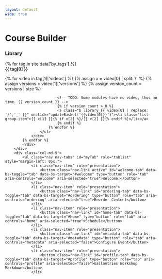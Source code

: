 ```yaml
---
layout: default
wide: true
---
```


# Course Builder

<style type="text/css">
.a {
    padding-left: 0;
    margin-left: 0;
    list-style: none;
}
.b {
	margin-bottom: 0.3em;
}
.b li:hover {
	background-color: #ccc
}

.c {
	overflow-y: scroll;
	max-height: 700px;
}
</style>

<div id="app" class="row">
	<div class="row mt-5">
		<div id="library" class="col-md-3">
			<h3>Library</h3>
			<div class="c">
			{% for tag in site.data['by_tags'] %}
				<div><b>{{ tag[0] }}</b></div>
				<div>
					<ul class="list-group a">
						{% for video in tag[1]['videos'] %}
						{% assign x = video[0] | split:'/' %}
						{% assign versions = video[1]['versions'] %}
						{% assign version_count = versions | size %}

							<!-- TODO: Some modules have no video, thus no time. {{ version_count }} -->
							{% if version_count > 0 %}
							<a class="b library_{{ video[0] | replace: '/','_' }}" onclick="updateBasket('{{video[0]}}')"><li class="list-group-item">{{ x[1] }}{% if x[2] %}/{{ x[2] }}{% endif %}</li></a>
							{% endif %}
						{% endfor %}
					</ul>
				</div>
			{% endfor %}
			</div>
		</div>
		<div class="col-md-9">
			<ul class="nav nav-tabs" id="myTab" role="tablist" style="margin-left: 0px;">
				<li class="nav-item" role="presentation">
					<button class="nav-link active" id="welcome-tab" data-bs-toggle="tab" data-bs-target="#welcome" type="button" role="tab" aria-controls="welcome" aria-selected="true">Welcome!</button>
				</li>
				<li class="nav-item" role="presentation">
					<button class="nav-link" id="ordering-tab" data-bs-toggle="tab" data-bs-target="#ordering" type="button" role="tab" aria-controls="ordering" aria-selected="true">Reorder Content</button>
				</li>
				<li class="nav-item" role="presentation">
					<button class="nav-link" id="home-tab" data-bs-toggle="tab" data-bs-target="#home" type="button" role="tab" aria-controls="home" aria-selected="true">Schedule</button>
				</li>
				<li class="nav-item" role="presentation">
					<button class="nav-link" id="metadata-tab" data-bs-toggle="tab" data-bs-target="#metadata" type="button" role="tab" aria-controls="metadata" aria-selected="false">Configure Event</button>
				</li>
				<li class="nav-item" role="presentation">
					<button class="nav-link" id="profile-tab" data-bs-toggle="tab" data-bs-target="#profile" type="button" role="tab" aria-controls="profile" aria-selected="false">Gallantries Workshop Markdown</button>
				</li>
			</ul>
			<div class="tab-content" id="myTabContent">
				<div class="tab-pane fade show active" id="welcome" role="tabpanel" aria-labelledby="welcome-tab">
					<h2>Welcome to the Course Builder!</h2>
					<p>
						Here you can design your own course from the GTN and Gallantries' Library of Video Content. Follow the steps below to build your course
					</p>
					<ol>
						<li>Start by selecting some modules from the left.</li>
						<li>Then re-order your content until you're happy on the next tab.</li>
						<li>Configure the event settings like the title, start and end time, etc.</li>
						<li>Preview the daily schedule.</li>
						<li>And receive a Markdown file that can be contributed back to this repository to host your event.</li>
					</ol>

				</div>
				<div class="tab-pane fade" id="ordering" role="tabpanel" aria-labelledby="ordering-tab">
					<div id="schedule-ordering">
						<p>Here you can control the ordering of the content in your schedule</p>
						<ul id="sortable">
						</ul>
					</div>
				</div>
				<div class="tab-pane fade" id="metadata" role="tabpanel" aria-labelledby="metadata-tab">
					<div id="settings" class="row">
						<div>
							<div class="row g-3 align-items-center">
								<div class="col-md-2 text-end">
									<label for="i-title" class="col-form-label">Title</label>
								</div>
								<div class="col-md-3">
									<input type="text" id="i-title" class="form-control" aria-describedby="i-title-help" value="My Awesome Event" onchange="rerenderSchedule()">
								</div>
								<div class="col-md-6">
									<span id="i-title-help" class="form-text">
									</span>
								</div>
							</div>
							<div class="row g-3 align-items-center">
								<div class="col-md-2 text-end">
									<label for="i-description" class="col-form-label">Description</label>
								</div>
								<div class="col-md-3">
									<input type="text" id="i-description" class="form-control" aria-describedby="i-description-help" value="Best training since bread slicing lessons" onchange="rerenderSchedule()">
								</div>
								<div class="col-md-6">
									<span id="i-description-help" class="form-text">
									</span>
								</div>
							</div>
							<div class="row g-3 align-items-center">
								<div class="col-md-2 text-end">
									<label for="i-start-time" class="col-form-label">Daily Start Time</label>
								</div>
								<div class="col-md-3">
									<input type="time" id="i-start-time" class="form-control" aria-describedby="i-start-time-help" value="10:00" onchange="rerenderSchedule()">
								</div>
								<div class="col-md-6">
									<span id="i-start-time-help" class="form-text">
										When does the course start each day
									</span>
								</div>
							</div>
							<div class="row g-3 align-items-center">
								<div class="col-md-2 text-end">
									<label for="i-lunch-time" class="col-form-label">When is lunch?</label>
								</div>
								<div class="col-md-3">
									<input type="time" id="i-lunch-time" class="form-control" aria-describedby="i-lunch-time-help" value="13:00" onchange="rerenderSchedule()">
								</div>
								<div class="col-md-6">
									<span id="i-lunch-time-help" class="form-text">
										Daily lunch time
									</span>
								</div>
							</div>
							<div class="row g-3 align-items-center">
								<div class="col-md-2 text-end">
									<label for="i-end-time" class="col-form-label">Daily End Time</label>
								</div>
								<div class="col-md-3">
									<input type="time" id="i-end-time" class="form-control" aria-describedby="i-end-time-help" value="16:00" onchange="rerenderSchedule()">
								</div>
								<div class="col-md-6">
									<span id="i-end-time-help" class="form-text">
										When does the course end each day
									</span>
								</div>
							</div>
							<div class="row g-3 align-items-center">
								<div class="col-md-2 text-end">
									<label for="i-instructors" class="col-form-label">Event Instructors</label>
								</div>
								<div class="col-md-3">
									<select id="i-instructors" class="form-select" multiple aria-label="Instructor select box" style="height: 300px" onchange="rerenderSchedule()">
										{% for instructor in site.data['instructors'] %}
											<option value="{{ instructor[0] }}">{{ instructor[0] }} ({{ instructor[1].name }})</option>
										{% endfor %}
									</select>
								</div>
								<div class="col-md-6">
									<span id="i-instructors-help" class="form-text">
										Who all is involved in teaching this event?
									</span>
								</div>
							</div>
						</div>
					</div>
				</div>
				<div class="tab-pane fade" id="home" role="tabpanel" aria-labelledby="home-tab">
					<div id="schedule"></div>
				</div>
				<div class="tab-pane fade" id="profile" role="tabpanel" aria-labelledby="profile-tab">
					<div>Please open a Pull Request against this repository with the following content:</div>
					<div id="schedule-markdown"></div>
				</div>
			</div>
		</div>
	</div>
</div>

<script src="https://cdnjs.cloudflare.com/ajax/libs/jquery/3.6.0/jquery.min.js" integrity="sha512-894YE6QWD5I59HgZOGReFYm4dnWc1Qt5NtvYSaNcOP+u1T9qYdvdihz0PPSiiqn/+/3e7Jo4EaG7TubfWGUrMQ==" crossorigin="anonymous" referrerpolicy="no-referrer"></script>
<script src="https://code.jquery.com/ui/1.13.0/jquery-ui.js"></script>

<script type="text/javascript">
var data = {{ site.data['videos'] | jsonify }};
var basket = [];

function updateBasket(id){
	if(basket.indexOf(id) === -1){
		$(`.library_${id.replaceAll("/", "_")} li`).addClass("active")
		basket.push(id);
		$("#basket").append(`<li>${id}</li>`)
	} else {
		basket = basket.filter(x => { return id !== x})
		$(`.library_${id.replaceAll("/", "_")} li`).removeClass("active")
	}

	$("#sortable").empty();
	basket.forEach(item => {
		$("#sortable").append(`<li class="list-group-item">${item}</li>`);
	})

	rerenderSchedule();
}

function calculateDuration(t){
	d = 0;
	h = t.split(/[Hh]/)
	if(h.length === 2){
		// hours
		d += 3600 * parseInt(h[0])
		h = h[1]
	} else { h = h[0] }

	m = h.split(/[Mm]/)
	if(m.length === 2){
		// minutes
		d += 60 * parseInt(m[0])
		m = m[1]
	} else { m = m[0] }

	s = m.split(/[Ss]/)
	if(m.length === 2){
		// minutes
		d += parseInt(m[0])
		m = m[1]
	} else { m = m[0] }

	r = Math.ceil(d / 60 / 15) * 15
	return r;
}

function humanToMinutes(human){
	return eval(human.replace(":", " * 60 + "))
}

function minutesToHuman(minutes){
    h = Math.floor(minutes/ 60);
    m = minutes % 60;
    return `${h}:${String(m).padStart(2, '0')}`
}


$( function() {
	$( "#sortable" ).sortable({
	  placeholder: "list-group-item active",
	  revert: true,
	  stop: function(){
		basket = [...$("#sortable li").map((_, x) => {return x.textContent})];
		rerenderSchedule();
	  },
	});
	$( "#sortable ul, li" ).disableSelection();
} );

function rerenderSchedule(){


	var dayStartMinutes = humanToMinutes($("#i-start-time").val()),
		dayEndMinutes = humanToMinutes($("#i-end-time").val()),
		dayLunchMinutes = humanToMinutes($("#i-lunch-time").val()),
		minutesInDay = dayEndMinutes - dayStartMinutes,
		breakLength = 20,
		timeUntilLunch = dayLunchMinutes - dayStartMinutes;

	var day = 0,
		days = {};
	// Given a basket, lay them out.

	basket.forEach(x => {
		// Get the length of one of the copies.
		time = data[x].versions[0].length
		duration = calculateDuration(time)
		console.log(x, duration)

		// Setup the day if it isn't yet
		if(days[day] === undefined){
			days[day] = {
				schedule: [],
				currentTime: dayStartMinutes,
				timeSinceLastBreak: 0,
			}
		}

		ttl = dayLunchMinutes - days[day].currentTime;

		if(days[day].currentTime + duration - dayStartMinutes > minutesInDay){
			// Move to tomorrow
			day += 1;
			days[day] = {
				schedule: [],
				currentTime: dayStartMinutes,
				timeSinceLastBreak: 0,
			}
			days[day].schedule.push({
				title: x,
				code: x,
				start: days[day].currentTime,
				end:  days[day].currentTime + duration,
			});
			days[day].currentTime += duration;
			days[day].timeSinceLastBreak += duration;
		} else {
			// Decide if we should take a break, and if there's enough time
			// until lunch add it. Otherwise push through.
			if(days[day].timeSinceLastBreak > 60 && ttl > 60){
				// Insert a break
				days[day].schedule.push({
					title: `${breakLength} minute break`,
					start: days[day].currentTime,
					end:  days[day].currentTime + breakLength,
				});
				days[day].currentTime += breakLength;
				days[day].timeSinceLastBreak = 0 ;
			}

			// If it's almost lunch, just finish early.
			if(ttl > 0 && ttl < 15){
				// Insert Lunch
				days[day].schedule.push({
					title: `Lunch!`,
					start: days[day].currentTime,
					end:  days[day].currentTime + 60 + ttl,
				});
				days[day].currentTime += 60 + ttl;
				days[day].timeSinceLastBreak = 0 ;
			}

			// Otherwise check if adding this would affect lunch
			var cs = days[day].currentTime,
				ce = days[day].currentTime + duration;
			// Does lunch start during this lecture
			if(cs < dayLunchMinutes && dayLunchMinutes < ce){
				// Split it
				days[day].schedule.push({
					title: x + ' | Part 1',
					code: x,
					start: days[day].currentTime,
					end:  days[day].currentTime + ttl,
				});
				days[day].currentTime += ttl;
				days[day].timeSinceLastBreak += ttl;

				// Insert Lunch
				days[day].schedule.push({
					title: `Lunch!`,
					start: days[day].currentTime,
					end:  days[day].currentTime + 60 + ttl,
				});
				days[day].currentTime += 60;
				days[day].timeSinceLastBreak = 0 ;

				// Split it
				days[day].schedule.push({
					title: x + ' | Part 2',
					start: days[day].currentTime,
					end:  days[day].currentTime + (duration - ttl),
				});
				days[day].currentTime += (duration - ttl);
				days[day].timeSinceLastBreak += (duration - ttl);

			} else {
				days[day].schedule.push({
					title: x,
					code: x,
					start: days[day].currentTime,
					end:  days[day].currentTime + duration,
				});
				days[day].currentTime += duration;
				days[day].timeSinceLastBreak += duration;
			}

		}


	})

	var updated = "";
	Object.keys(days).forEach(day => {
		updated += `<h4>Day ${parseInt(day) + 1}</h4>`;
		updated += "<table class=\"table table-striped\">"
		updated += days[day].schedule.map(item => {
			return `<tr>
				<td>${minutesToHuman(item.start)}</td>
				<td>${minutesToHuman(item.end)}</td>
				<td>${item.title}</td>
			</tr>`
		}).join("")
		updated += "</table>"
	})
	$("#schedule").html(updated)

	var instructors = $("#i-instructors").val().join("\n - ")
	var markdown = `---
layout: event
title: "${$("#i-title").val()}"
description: "${$("#i-description").val()}"
instructors:
 - ${instructors}

program:
`;
	console.log(markdown)

	Object.keys(days).forEach(day => {
		markdown += `  day${parseInt(day) + 1}\n`;
		markdown += `    title: "Day ${parseInt(day) + 1}"\n`;
		markdown += `    description: "Some description about today's content"\n`;
		markdown += `    trainings:\n`;

		days[day].schedule.forEach(item => {
			if(item.code){
				markdown += `      - video: ${item.code}\n`;
			}
		})
	})

	markdown += `---\n\nYou can write a bit more about your course here!\n`;
	$("#schedule-markdown").html("<pre>" + markdown + "</pre>")
}

rerenderSchedule();
</script>
